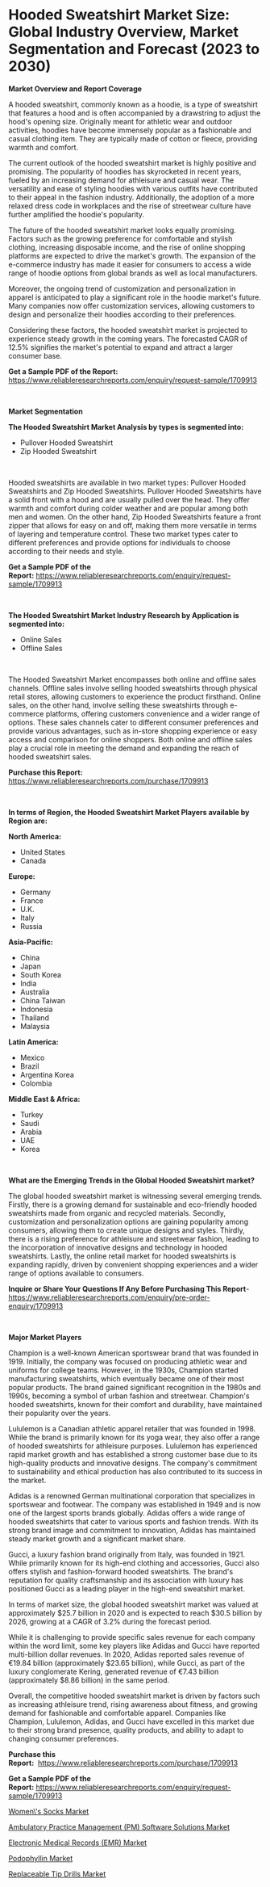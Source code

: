 <p><h1>Hooded Sweatshirt Market Size: Global Industry Overview, Market Segmentation and Forecast (2023 to 2030)</h1></p><p><strong>Market Overview and Report Coverage</strong></p>
<p><p>A hooded sweatshirt, commonly known as a hoodie, is a type of sweatshirt that features a hood and is often accompanied by a drawstring to adjust the hood's opening size. Originally meant for athletic wear and outdoor activities, hoodies have become immensely popular as a fashionable and casual clothing item. They are typically made of cotton or fleece, providing warmth and comfort.</p><p>The current outlook of the hooded sweatshirt market is highly positive and promising. The popularity of hoodies has skyrocketed in recent years, fueled by an increasing demand for athleisure and casual wear. The versatility and ease of styling hoodies with various outfits have contributed to their appeal in the fashion industry. Additionally, the adoption of a more relaxed dress code in workplaces and the rise of streetwear culture have further amplified the hoodie's popularity.</p><p>The future of the hooded sweatshirt market looks equally promising. Factors such as the growing preference for comfortable and stylish clothing, increasing disposable income, and the rise of online shopping platforms are expected to drive the market's growth. The expansion of the e-commerce industry has made it easier for consumers to access a wide range of hoodie options from global brands as well as local manufacturers.</p><p>Moreover, the ongoing trend of customization and personalization in apparel is anticipated to play a significant role in the hoodie market's future. Many companies now offer customization services, allowing customers to design and personalize their hoodies according to their preferences.</p><p>Considering these factors, the hooded sweatshirt market is projected to experience steady growth in the coming years. The forecasted CAGR of 12.5% signifies the market's potential to expand and attract a larger consumer base.</p></p>
<p><strong>Get a Sample PDF of the Report:</strong> <a href="https://www.reliableresearchreports.com/enquiry/request-sample/1709913">https://www.reliableresearchreports.com/enquiry/request-sample/1709913</a></p>
<p>&nbsp;</p>
<p><strong>Market Segmentation</strong></p>
<p><strong>The Hooded Sweatshirt Market Analysis by types is segmented into:</strong></p>
<p><ul><li>Pullover Hooded Sweatshirt</li><li>Zip Hooded Sweatshirt</li></ul></p>
<p>&nbsp;</p>
<p><p>Hooded sweatshirts are available in two market types: Pullover Hooded Sweatshirts and Zip Hooded Sweatshirts. Pullover Hooded Sweatshirts have a solid front with a hood and are usually pulled over the head. They offer warmth and comfort during colder weather and are popular among both men and women. On the other hand, Zip Hooded Sweatshirts feature a front zipper that allows for easy on and off, making them more versatile in terms of layering and temperature control. These two market types cater to different preferences and provide options for individuals to choose according to their needs and style.</p></p>
<p><strong>Get a Sample PDF of the Report:</strong>&nbsp;<a href="https://www.reliableresearchreports.com/enquiry/request-sample/1709913">https://www.reliableresearchreports.com/enquiry/request-sample/1709913</a></p>
<p>&nbsp;</p>
<p><strong>The Hooded Sweatshirt Market Industry Research by Application is segmented into:</strong></p>
<p><ul><li>Online Sales</li><li>Offline Sales</li></ul></p>
<p>&nbsp;</p>
<p><p>The Hooded Sweatshirt Market encompasses both online and offline sales channels. Offline sales involve selling hooded sweatshirts through physical retail stores, allowing customers to experience the product firsthand. Online sales, on the other hand, involve selling these sweatshirts through e-commerce platforms, offering customers convenience and a wider range of options. These sales channels cater to different consumer preferences and provide various advantages, such as in-store shopping experience or easy access and comparison for online shoppers. Both online and offline sales play a crucial role in meeting the demand and expanding the reach of hooded sweatshirt sales.</p></p>
<p><strong>Purchase this Report:</strong>&nbsp; <a href="https://www.reliableresearchreports.com/purchase/1709913">https://www.reliableresearchreports.com/purchase/1709913</a></p>
<p>&nbsp;</p>
<p><strong>In terms of Region, the Hooded Sweatshirt Market Players available by Region are:</strong></p>
<p>
    <p> <strong> North America: </strong>
        <ul>
            <li>United States</li>
            <li>Canada</li>
        </ul>
        </p> 
    <p> <strong> Europe: </strong>
        <ul>
            <li>Germany</li>
            <li>France</li>
            <li>U.K.</li>
            <li>Italy</li>
            <li>Russia</li>
        </ul>
        </p> 
    <p> <strong> Asia-Pacific: </strong>
        <ul>
            <li>China</li>
            <li>Japan</li>
            <li>South Korea</li>
            <li>India</li>
            <li>Australia</li>
            <li>China Taiwan</li>
            <li>Indonesia</li>
            <li>Thailand</li>
            <li>Malaysia</li>
        </ul>
        </p> 
    <p> <strong> Latin America: </strong>
        <ul>
            <li>Mexico</li>
            <li>Brazil</li>
            <li>Argentina Korea</li>
            <li>Colombia</li>
        </ul>
        </p> 
    <p> <strong> Middle East & Africa: </strong>
        <ul>
            <li>Turkey</li>
            <li>Saudi</li>
            <li>Arabia</li>
            <li>UAE</li>
            <li>Korea</li>
        </ul>
    </p>
    </p>
<p>&nbsp;</p>
<p><strong>What are the Emerging Trends in the Global Hooded Sweatshirt market?</strong></p>
<p><p>The global hooded sweatshirt market is witnessing several emerging trends. Firstly, there is a growing demand for sustainable and eco-friendly hooded sweatshirts made from organic and recycled materials. Secondly, customization and personalization options are gaining popularity among consumers, allowing them to create unique designs and styles. Thirdly, there is a rising preference for athleisure and streetwear fashion, leading to the incorporation of innovative designs and technology in hooded sweatshirts. Lastly, the online retail market for hooded sweatshirts is expanding rapidly, driven by convenient shopping experiences and a wider range of options available to consumers.</p></p>
<p><strong>Inquire or Share Your Questions If Any Before Purchasing This Report</strong>- <a href="https://www.reliableresearchreports.com/enquiry/pre-order-enquiry/1709913">https://www.reliableresearchreports.com/enquiry/pre-order-enquiry/1709913</a></p>
<p>&nbsp;</p>
<p><strong>Major Market Players</strong></p>
<p><p>Champion is a well-known American sportswear brand that was founded in 1919. Initially, the company was focused on producing athletic wear and uniforms for college teams. However, in the 1930s, Champion started manufacturing sweatshirts, which eventually became one of their most popular products. The brand gained significant recognition in the 1980s and 1990s, becoming a symbol of urban fashion and streetwear. Champion's hooded sweatshirts, known for their comfort and durability, have maintained their popularity over the years.</p><p>Lululemon is a Canadian athletic apparel retailer that was founded in 1998. While the brand is primarily known for its yoga wear, they also offer a range of hooded sweatshirts for athleisure purposes. Lululemon has experienced rapid market growth and has established a strong customer base due to its high-quality products and innovative designs. The company's commitment to sustainability and ethical production has also contributed to its success in the market.</p><p>Adidas is a renowned German multinational corporation that specializes in sportswear and footwear. The company was established in 1949 and is now one of the largest sports brands globally. Adidas offers a wide range of hooded sweatshirts that cater to various sports and fashion trends. With its strong brand image and commitment to innovation, Adidas has maintained steady market growth and a significant market share.</p><p>Gucci, a luxury fashion brand originally from Italy, was founded in 1921. While primarily known for its high-end clothing and accessories, Gucci also offers stylish and fashion-forward hooded sweatshirts. The brand's reputation for quality craftsmanship and its association with luxury has positioned Gucci as a leading player in the high-end sweatshirt market.</p><p>In terms of market size, the global hooded sweatshirt market was valued at approximately $25.7 billion in 2020 and is expected to reach $30.5 billion by 2026, growing at a CAGR of 3.2% during the forecast period.</p><p>While it is challenging to provide specific sales revenue for each company within the word limit, some key players like Adidas and Gucci have reported multi-billion dollar revenues. In 2020, Adidas reported sales revenue of €19.84 billion (approximately $23.65 billion), while Gucci, as part of the luxury conglomerate Kering, generated revenue of €7.43 billion (approximately $8.86 billion) in the same period.</p><p>Overall, the competitive hooded sweatshirt market is driven by factors such as increasing athleisure trend, rising awareness about fitness, and growing demand for fashionable and comfortable apparel. Companies like Champion, Lululemon, Adidas, and Gucci have excelled in this market due to their strong brand presence, quality products, and ability to adapt to changing consumer preferences.</p></p>
<p><strong>Purchase this Report:</strong>&nbsp;&nbsp;<a href="https://www.reliableresearchreports.com/purchase/1709913">https://www.reliableresearchreports.com/purchase/1709913</a></p>
<p></p>
<p><strong>Get a Sample PDF of the Report:</strong>&nbsp;<a href="https://www.reliableresearchreports.com/enquiry/request-sample/1709913">https://www.reliableresearchreports.com/enquiry/request-sample/1709913</a></p>
<p><p><a href="https://medium.com/@reportmines/analyzing-women-s-socks-market-global-industry-perspective-and-forecast-2023-to-2030-45a6aae79f56">Women\'s Socks Market</a></p><p><a href="https://github.com/BryceTownsendr/Market-Research-Report-List-1/blob/main/ambulatory-practice-management-pm-software-solutions-market.md">Ambulatory Practice Management (PM) Software Solutions Market</a></p><p><a href="https://github.com/WillieWoodard/Market-Research-Report-List-1/blob/main/electronic-medical-records-emr-market.md">Electronic Medical Records (EMR) Market</a></p><p><a href="https://www.linkedin.com/pulse/podophyllin-market-research-report-unlocks-analysis-financial-s98fe/">Podophyllin Market</a></p><p><a href="https://issuu.com/reportprime-2/docs/replaceable-tip-drills-market-size-2030.pptx?fr=xKAE9_zU1NQ">Replaceable Tip Drills Market</a></p></p>